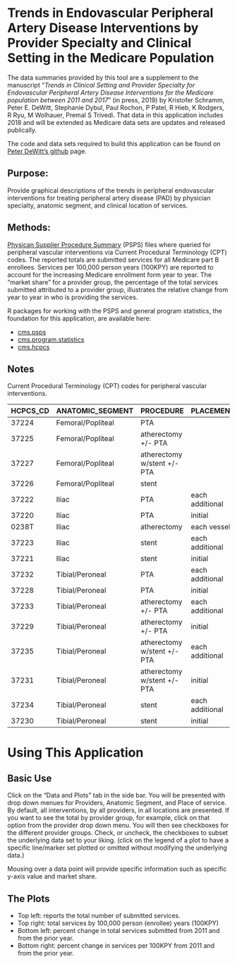 
# Trends in Endovascular Peripheral Artery Disease Interventions by Provider Specialty and Clinical Setting in the Medicare Population

The data summaries provided by this tool are a supplement to the
manuscript “*Trends in Clinical Setting and Provider Specialty for
Endovascular Peripheral Artery Disease Interventions for the Medicare
population between 2011 and 2017*” (in press, 2019) by Kristofer
Schramm, Peter E. DeWitt, Stephanie Dybul, Paul Rochon, P Patel, R Hieb,
K Rodgers, R Ryu, M Wolhauer, Premal S Trivedi. That data in this
application includes 2018 and will be extended as Medicare data sets are
updates and released publically.

The code and data sets required to build this application can be found
on [Peter DeWitt’s github](https://github.com/dewittpe/PAD) page.

## Purpose:

Provide graphical descriptions of the trends in peripheral endovascular
interventions for treating peripheral artery disease (PAD) by physician
specialty, anatomic segment, and clinical location of services.

## Methods:

[Physican Supplier Procedure
Summary](https://www.cms.gov/Research-Statistics-Data-and-Systems/Statistics-Trends-and-Reports/Physician-Supplier-Procedure-Summary/index)
(PSPS) files where queried for peripheral vascular interventions via
Current Procedural Terminology (CPT) codes. The reported totals are
submitted services for all Medicare part B enrollees. Services per
100,000 person years (100KPY) are reported to account for the increasing
Medicare enrollment form year to year. The “market share” for a provider
group, the percentage of the total services submitted attributed to a
provider group, illustrates the relative change from year to year in who
is providing the services.

R packages for working with the PSPS and general program statistics, the
foundation for this application, are available here:

  - [cms.psps](https://github.com/dewittpe/cms.psps)
  - [cms.program.statistics](https://github.com/dewittpe/cms.program.statistics)
  - [cms.hcpcs](https://github.com/dewittpe/cms.hcpcs)

## Notes

Current Procedural Terminology (CPT) codes for peripheral vascular
interventions.

| HCPCS\_CD | ANATOMIC\_SEGMENT | PROCEDURE                   | PLACEMENT       |
| :-------- | :---------------- | :-------------------------- | :-------------- |
| 37224     | Femoral/Popliteal | PTA                         |                 |
| 37225     | Femoral/Popliteal | atherectomy +/- PTA         |                 |
| 37227     | Femoral/Popliteal | atherectomy w/stent +/- PTA |                 |
| 37226     | Femoral/Popliteal | stent                       |                 |
| 37222     | Iliac             | PTA                         | each additional |
| 37220     | Iliac             | PTA                         | initial         |
| 0238T     | Iliac             | atherectomy                 | each vessel     |
| 37223     | Iliac             | stent                       | each additional |
| 37221     | Iliac             | stent                       | initial         |
| 37232     | Tibial/Peroneal   | PTA                         | each additional |
| 37228     | Tibial/Peroneal   | PTA                         | initial         |
| 37233     | Tibial/Peroneal   | atherectomy +/- PTA         | each additional |
| 37229     | Tibial/Peroneal   | atherectomy +/- PTA         | initial         |
| 37235     | Tibial/Peroneal   | atherectomy w/stent +/- PTA | each additional |
| 37231     | Tibial/Peroneal   | atherectomy w/stent +/- PTA | initial         |
| 37234     | Tibial/Peroneal   | stent                       | each additional |
| 37230     | Tibial/Peroneal   | stent                       | initial         |

# Using This Application

## Basic Use

Click on the “Data and Plots” tab in the side bar. You will be presented
with drop down menues for Providers, Anatomic Segment, and Place of
service. By default, all interventions, by all providers, in all
locations are presented. If you want to see the total by provider group,
for example, click on that option from the provider drop down menu. You
will then see checkboxes for the different provider groups. Check, or
uncheck, the checkboxes to subset the underlying data set to your
liking. (click on the legend of a plot to have a specific line/marker
set plotted or omitted without modifying the underlying data.)

Mousing over a data point will provide specific information such as
specific y-axis value and market share.

## The Plots

  - Top left: reports the total number of submitted services.
  - Top right: total services by 100,000 person (enrollee) years
    (100KPY)
  - Bottom left: percent change in total services submitted from 2011
    and from the prior year.
  - Bottom right: percent change in services per 100KPY from 2011 and
    from the prior year.
